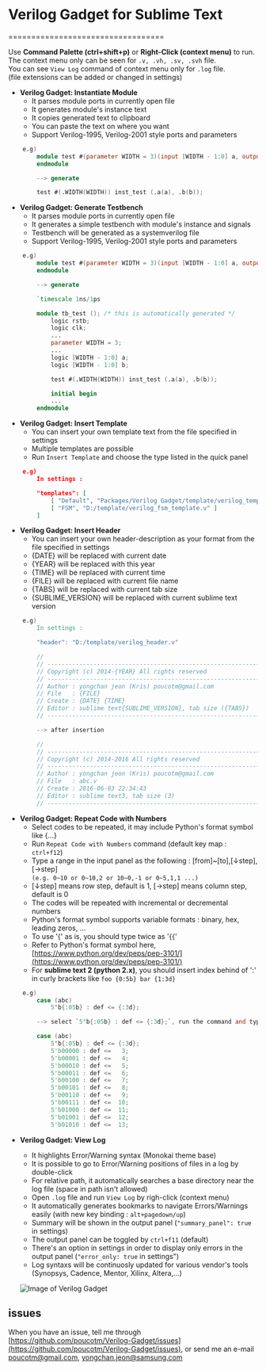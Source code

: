 # Verilog Gadget for Sublime Text
==================================

Use **Command Palette (ctrl+shift+p)** or **Right-Click (context menu)** to run.  
The context menu only can be seen for `.v, .vh, .sv, .svh` file.  
You can see `View Log` command of context menu only for `.log` file.  
(file extensions can be added or changed in settings)

* **Verilog Gadget: Instantiate Module**
	- It parses module ports in currently open file
	- It generates module's instance text
	- It copies generated text to clipboard
	- You can paste the text on where you want
	- Support Verilog-1995, Verilog-2001 style ports and parameters
```Verilog
	e.g)
		module test #(parameter WIDTH = 3)(input [WIDTH - 1:0] a, output [WIDTH - 1:0] b);
		endmodule

		--> generate

		test #(.WIDTH(WIDTH)) inst_test (.a(a), .b(b));
```

* **Verilog Gadget: Generate Testbench**
	- It parses module ports in currently open file
	- It generates a simple testbench with module's instance and signals
	- Testbench will be generated as a systemverilog file
	- Support Verilog-1995, Verilog-2001 style ports and parameters
```Verilog
	e.g)
		module test #(parameter WIDTH = 3)(input [WIDTH - 1:0] a, output [WIDTH - 1:0] b);
		endmodule

		--> generate

		`timescale 1ns/1ps

		module tb_test (); /* this is automatically generated */
			logic rstb;
			logic clk;
			...
			parameter WIDTH = 3;
			...
			logic [WIDTH - 1:0] a;
			logic [WIDTH - 1:0] b;

			test #(.WIDTH(WIDTH)) inst_test (.a(a), .b(b));

			initial begin
			...
		endmodule
```

* **Verilog Gadget: Insert Template**
	- You can insert your own template text from the file specified in settings
	- Multiple templates are possible
	- Run `Insert Template` and choose the type listed in the quick panel
```json
	e.g)
		In settings :

		"templates": [
			[ "Default", "Packages/Verilog Gadget/template/verilog_template_default.v" ],
			[ "FSM", "D:/template/verilog_fsm_template.v" ]
		]
```

* **Verilog Gadget: Insert Header**
	- You can insert your own header-description as your format from the file specified in settings
	- {DATE} will be replaced with current date
	- {YEAR} will be replaced with this year
	- {TIME} will be replaced with current time
	- {FILE} will be replaced with current file name
	- {TABS} will be replaced with current tab size
	- {SUBLIME_VERSION} will be replaced with current sublime text version
```Verilog
	e.g)
		In settings :

		"header": "D:/template/verilog_header.v"

		//
		// -----------------------------------------------------------------------------
		// Copyright (c) 2014-{YEAR} All rights reserved
		// -----------------------------------------------------------------------------
		// Author : yongchan jeon (Kris) poucotm@gmail.com
		// File   : {FILE}
		// Create : {DATE} {TIME}
		// Editor : sublime text{SUBLIME_VERSION}, tab size ({TABS})
		// -----------------------------------------------------------------------------

		--> after insertion

		//
		// -----------------------------------------------------------------------------
		// Copyright (c) 2014-2016 All rights reserved
		// -----------------------------------------------------------------------------
		// Author : yongchan jeon (Kris) poucotm@gmail.com
		// File   : abc.v
		// Create : 2016-06-03 22:34:43
		// Editor : sublime text3, tab size (3)
		// -----------------------------------------------------------------------------
```

* **Verilog Gadget: Repeat Code with Numbers**
	- Select codes to be repeated, it may include Python's format symbol like {...}
	- Run `Repeat Code with Numbers` command (default key map : `ctrl+f12`)
	- Type a range in the input panel as the following : [from]~[to],[↓step],[→step]  
	  ``(e.g. 0~10 or 0~10,2 or 10~0,-1 or 0~5,1,1 ...)``
	- [↓step] means row step, default is 1, [→step] means column step, default is 0
	- The codes will be repeated with incremental or decremental numbers
	- Python's format symbol supports variable formats : binary, hex, leading zeros, ...
	- To use '{' as is, you should type twice as '{{'
	- Refer to Python's format symbol here, [https://www.python.org/dev/peps/pep-3101/](https://www.python.org/dev/peps/pep-3101/)
	- For **sublime text 2 (python 2.x)**, you should insert index behind of ':' in curly brackets like `foo {0:5b} bar {1:3d}`
```Verilog
	e.g)
		case (abc)
			5'b{:05b} : def <= {:3d};

		--> select `5'b{:05b} : def <= {:3d};`, run the command and type the range 0~10,1,3

		case (abc)
			5'b{:05b} : def <= {:3d};
			5'b00000 : def <=   3;
			5'b00001 : def <=   4;
			5'b00010 : def <=   5;
			5'b00011 : def <=   6;
			5'b00100 : def <=   7;
			5'b00101 : def <=   8;
			5'b00110 : def <=   9;
			5'b00111 : def <=  10;
			5'b01000 : def <=  11;
			5'b01001 : def <=  12;
			5'b01010 : def <=  13;
```

* **Verilog Gadget: View Log**
	- It highlights Error/Warning syntax (Monokai theme base)
	- It is possible to go to Error/Warning positions of files in a log by double-click
	- For relative path, it automatically searches a base directory near the log file (space in path isn't allowed)
	- Open `.log` file and run `View Log` by righ-click (context menu)
	- It automatically generates bookmarks to navigate Errors/Warnings easily (with new key binding : `alt+pagedown/up`)
	- Summary will be shown in the output panel (`"summary_panel": true` in settings)
	- The output panel can be toggled by `ctrl+f11` (default)
	- There's an option in settings in order to display only errors in the output panel (`"error_only: true` in settings")
	- Log syntaxs will be continuosly updated for various vendor's tools (Synopsys, Cadence, Mentor, Xilinx, Altera,...)

   ![Image of Verilog Gadget](https://raw.githubusercontent.com/poucotm/Links/master/image/view_log.gif)

## issues

When you have an issue, tell me through [https://github.com/poucotm/Verilog-Gadget/issues](https://github.com/poucotm/Verilog-Gadget/issues), or send me an e-mail poucotm@gmail.com, yongchan.jeon@samsung.com